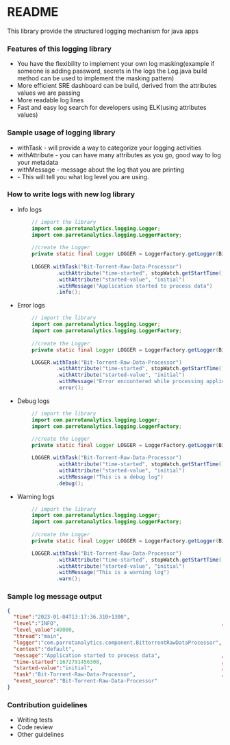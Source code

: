 # README #

This library provide the structured logging mechanism for java apps

### Features of this logging library ###
* You have the flexibility to implement your own log masking(example if someone is adding password, secrets in the logs the Log.java build method can be used to implement the masking pattern)
* More efficient SRE dashboard can be build, derived from the attributes values we are passing
* More readable log lines
* Fast and easy log search for developers using ELK(using attributes values)

### Sample usage of logging library ###
* withTask - will provide a way to categorize your logging activities
* withAttribute - you can have many attributes as you go, good way to log your metadata
* withMessage - message about the log that you are printing
* <LogLevel> - This will tell you what log level you are using.

### How to write logs with new log library ###

* Info logs
```java
        // import the library
        import com.parrotanalytics.logging.Logger;
        import com.parrotanalytics.logging.LoggerFactory;
        
        //create the Logger
        private static final Logger LOGGER = LoggerFactory.getLogger(BittorrentRawDataProcessor.class);
        
        LOGGER.withTask("Bit-Torrent-Raw-Data-Processor")
                .withAttribute("time-started", stopWatch.getStartTime())
                .withAttribute("started-value", "initial")
                .withMessage("Application started to process data")
                .info();
```
* Error logs
```java
        // import the library
        import com.parrotanalytics.logging.Logger;
        import com.parrotanalytics.logging.LoggerFactory;
        
        //create the Logger
        private static final Logger LOGGER = LoggerFactory.getLogger(BittorrentRawDataProcessor.class);

        LOGGER.withTask("Bit-Torrent-Raw-Data-Processor")
                .withAttribute("time-started", stopWatch.getStartTime())
                .withAttribute("started-value", "initial")
                .withMessage("Error encountered while processing application")
                .error();
```

* Debug logs
```java
        // import the library
        import com.parrotanalytics.logging.Logger;
        import com.parrotanalytics.logging.LoggerFactory;
        
        //create the Logger
        private static final Logger LOGGER = LoggerFactory.getLogger(BittorrentRawDataProcessor.class);

        LOGGER.withTask("Bit-Torrent-Raw-Data-Processor")
                .withAttribute("time-started", stopWatch.getStartTime())
                .withAttribute("started-value", "initial")
                .withMessage("This is a debug log")
                .debug();
```

* Warning logs
```java
        // import the library
        import com.parrotanalytics.logging.Logger;
        import com.parrotanalytics.logging.LoggerFactory;
        
        //create the Logger
        private static final Logger LOGGER = LoggerFactory.getLogger(BittorrentRawDataProcessor.class);

        LOGGER.withTask("Bit-Torrent-Raw-Data-Processor")
                .withAttribute("time-started", stopWatch.getStartTime())
                .withAttribute("started-value", "initial")
                .withMessage("This is a warning log")
                .warn();
```
### Sample log message output ###

```json
{
  "time":"2023-01-04T13:17:36.310+1300",
  "level":"INFO",                                                     // log level passed with logger
  "level_value":40000,
  "thread":"main",
  "logger":"com.parrotanalytics.component.BittorrentRawDataProcessor",
  "context":"default",
  "message":"Application started to process data",                    // message passed withMessage method
  "time-started":1672791456308,                                       // attribute passed withAttribute method
  "started-value":"initial",                                          // attribute passed withAttribute method
  "task":"Bit-Torrent-Raw-Data-Processor",                            // task passed withTask method
  "event_source":"Bit-Torrent-Raw-Data-Processor"
}
```
### Contribution guidelines ###

* Writing tests
* Code review
* Other guidelines
